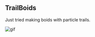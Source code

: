 TrailBoids
----------

Just tried making boids with particle trails.

![gif](https://i.imgur.com/fPME8Ed.gif)
